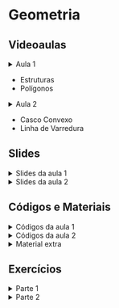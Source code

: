Geometria
====================================

## Videoaulas

<details>
    <summary>Aula 1</summary>

<iframe width="672" height="378" src="https://www.youtube.com/embed/VJ2GsuPnmpA" title="YouTube video player" frameborder="0" allow="accelerometer; autoplay; clipboard-write; encrypted-media; gyroscope; picture-in-picture" allowfullscreen></iframe>

</details>

- Estruturas
- Polígonos

<details>
    <summary>Aula 2</summary>

</details>

- Casco Convexo
- Linha de Varredura

## Slides

<details>
    <summary>Slides da aula 1</summary>

<iframe src="https://docs.google.com/presentation/d/e/2PACX-1vT3_4gnUV3-Heex8lCiTIsoJPzzC1dbonf5dTb-BqgE42U-fOmpBAIayVe2JwxmKqwlulP55lhSCcYh/embed?start=false&loop=false&delayms=60000" frameborder="0" width="672" height="378" allowfullscreen="true" mozallowfullscreen="true" webkitallowfullscreen="true"></iframe>

</details>

<details>
    <summary>Slides da aula 2</summary>

</details>

## Códigos e Materiais

<details>
    <summary>Códigos da aula 1</summary>

<div markdown=1>

- [CSES Point Location Test](code/pointCross.cpp)
- [CF Crazy Town](code/crazyTown.cpp)
- [CSES Polygon Area](code/polygonArea.cpp)
- [GCPC Hobbits](code/hobbits.cpp)

</div>
</details>

<details>
    <summary>Códigos da aula 2</summary>

<div markdown=1>

</div>
</details>


<details>
    <summary>Material extra</summary>

<div markdown=1>

- [[CP-algo] Basic Geometry](https://cp-algorithms.com/geometry/basic-geometry.html)
- [[CP-algo] Finding area of simple polygon](https://cp-algorithms.com/geometry/area-of-simple-polygon.html)
- [[CP-algo] Check if point belongs to the convex polygon](https://cp-algorithms.com/geometry/point-in-convex-polygon.html)
- [[CF-Blog] Geometry: 2D points and lines](https://codeforces.com/blog/entry/48122)
- [[CF-Blog] Geometry: Polygon algorithms](https://codeforces.com/blog/entry/48868)

- [[CP-algo] Geometry: Convex Hull using Graham's Scan](https://cp-algorithms.com/geometry/grahams-scan-convex-hull.html)
- [[Wikipedia] Convex Hull using Monotone Chain](https://en.wikibooks.org/wiki/Algorithm_Implementation/Geometry/Convex_hull/Monotone_chain)
- [[TopCoder] Sweep Line Algorithms](https://www.topcoder.com/thrive/articles/Line%20Sweep%20Algorithms)
- [[CF-Blog] How to sweep like a Sir](https://codeforces.com/blog/entry/20377)
- [[CP-algo] Sweep Line - Intersecting Segments](https://cp-algorithms.com/geometry/intersecting_segments.html)

</div>
</details>

## Exercícios

<details>
    <summary>Parte 1</summary>

<div markdown=1>

- Exercícios de fixação
    - [[CSES] Posição Ponto](https://cses.fi/problemset/task/2189)
    - [[CF] Reta](https://codeforces.com/problemset/problem/498/A)
    - [[CSES] Área Polígono](https://cses.fi/problemset/task/2191)
    - [[CF] Complexidade](https://codeforces.com/contest/1032/problem/D)
    - [[NERC 2020] Produto Vetorial](https://codeforces.com/problemset/problem/1468/G)

- Exercícios intermediários
    - [[CF] Retas](https://codeforces.com/contest/1030/problem/B)
    - [[CF] Distância Euclidiana](https://codeforces.com/problemset/problem/1495/A)
    - [[CF] Circunferência](https://codeforces.com/problemset/problem/1100/C)
    - [[CF] Produto Vetorial 5D](https://codeforces.com/problemset/problem/850/A)
    - [[CF] Polígono](https://codeforces.com/contest/772/problem/B)

- Exercícios difíceis
    - [[CF] Ordenação Angular](https://codeforces.com/problemset/problem/257/C)
    - [[Summer School 2018] Ponto dentro do Polígono (Busca Binária)](https://codeforces.com/group/3qadGzUdR4/contest/101707/problem/D)
    - [[CF] Complexidade](https://codeforces.com/contest/1455/problem/E)
    - [[GCPC 2018] Rotação 3D](https://codeforces.com/gym/102021)
</div>
</details>

<details>
    <summary>Parte 2</summary>

<div markdown=1>

- Exercícios de fixação
    - [[CSES] Convex Hull](https://cses.fi/problemset/task/2195)
    - [[SPOJ] Convex Hull](https://www.spoj.com/problems/VMILI/)
    - [[CSES] Sweep Line](https://cses.fi/problemset/task/1629)
- Exercícios intermediários
    - [[SPOJ] Convex Hull](https://www.spoj.com/problems/BSHEEP/)
    - [[CF] Sweep Line + Combinatória](https://codeforces.com/contest/1420/problem/D)
    - [[SPOJ] Convex Hull - Combinação Linear](https://www.spoj.com/problems/PERFUME/en/)
- Exercícios difíceis
    - [[VIII Maratona UnB] - Convex Hull Combinação Linear](https://codeforces.com/group/btcK4I5D5f/contest/308631/problem/G)
    - [[ICPC - Nacional 2019] Geometria + Lazy Propagation](https://codeforces.com/gym/102346/problem/F)
    -[[SWERC 2018] Sweep Line Radial](https://codeforces.com/gym/102465/problem/F)
</div>
</details>
